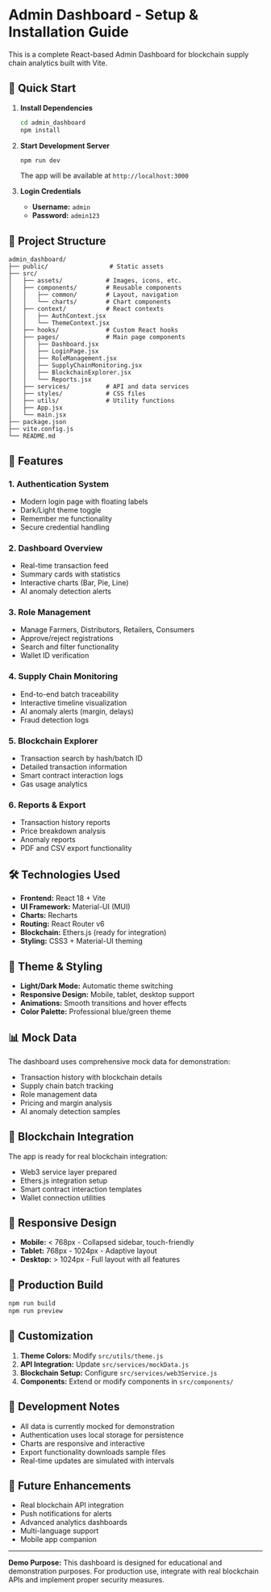 # Admin Dashboard - Setup & Installation Guide

This is a complete React-based Admin Dashboard for blockchain supply chain analytics built with Vite.

## 🚀 Quick Start

1. **Install Dependencies**
   ```bash
   cd admin_dashboard
   npm install
   ```

2. **Start Development Server**
   ```bash
   npm run dev
   ```
   The app will be available at `http://localhost:3000`

3. **Login Credentials**
   - **Username:** `admin`
   - **Password:** `admin123`

## 📁 Project Structure

```
admin_dashboard/
├── public/                 # Static assets
├── src/
│   ├── assets/            # Images, icons, etc.
│   ├── components/        # Reusable components
│   │   ├── common/        # Layout, navigation
│   │   └── charts/        # Chart components
│   ├── context/           # React contexts
│   │   ├── AuthContext.jsx
│   │   └── ThemeContext.jsx
│   ├── hooks/             # Custom React hooks
│   ├── pages/             # Main page components
│   │   ├── Dashboard.jsx
│   │   ├── LoginPage.jsx
│   │   ├── RoleManagement.jsx
│   │   ├── SupplyChainMonitoring.jsx
│   │   ├── BlockchainExplorer.jsx
│   │   └── Reports.jsx
│   ├── services/          # API and data services
│   ├── styles/            # CSS files
│   ├── utils/             # Utility functions
│   ├── App.jsx
│   └── main.jsx
├── package.json
├── vite.config.js
└── README.md
```

## 🌟 Features

### 1. **Authentication System**
- Modern login page with floating labels
- Dark/Light theme toggle
- Remember me functionality
- Secure credential handling

### 2. **Dashboard Overview**
- Real-time transaction feed
- Summary cards with statistics
- Interactive charts (Bar, Pie, Line)
- AI anomaly detection alerts

### 3. **Role Management**
- Manage Farmers, Distributors, Retailers, Consumers
- Approve/reject registrations
- Search and filter functionality
- Wallet ID verification

### 4. **Supply Chain Monitoring**
- End-to-end batch traceability
- Interactive timeline visualization
- AI anomaly alerts (margin, delays)
- Fraud detection logs

### 5. **Blockchain Explorer**
- Transaction search by hash/batch ID
- Detailed transaction information
- Smart contract interaction logs
- Gas usage analytics

### 6. **Reports & Export**
- Transaction history reports
- Price breakdown analysis
- Anomaly reports
- PDF and CSV export functionality

## 🛠 Technologies Used

- **Frontend:** React 18 + Vite
- **UI Framework:** Material-UI (MUI)
- **Charts:** Recharts
- **Routing:** React Router v6
- **Blockchain:** Ethers.js (ready for integration)
- **Styling:** CSS3 + Material-UI theming

## 🎨 Theme & Styling

- **Light/Dark Mode:** Automatic theme switching
- **Responsive Design:** Mobile, tablet, desktop support
- **Animations:** Smooth transitions and hover effects
- **Color Palette:** Professional blue/green theme

## 📊 Mock Data

The dashboard uses comprehensive mock data for demonstration:
- Transaction history with blockchain details
- Supply chain batch tracking
- Role management data
- Pricing and margin analysis
- AI anomaly detection samples

## 🔗 Blockchain Integration

The app is ready for real blockchain integration:
- Web3 service layer prepared
- Ethers.js integration setup
- Smart contract interaction templates
- Wallet connection utilities

## 📱 Responsive Design

- **Mobile:** < 768px - Collapsed sidebar, touch-friendly
- **Tablet:** 768px - 1024px - Adaptive layout
- **Desktop:** > 1024px - Full layout with all features

## 🚀 Production Build

```bash
npm run build
npm run preview
```

## 🔧 Customization

1. **Theme Colors:** Modify `src/utils/theme.js`
2. **API Integration:** Update `src/services/mockData.js`
3. **Blockchain Setup:** Configure `src/services/web3Service.js`
4. **Components:** Extend or modify components in `src/components/`

## 📝 Development Notes

- All data is currently mocked for demonstration
- Authentication uses local storage for persistence
- Charts are responsive and interactive
- Export functionality downloads sample files
- Real-time updates are simulated with intervals

## 🎯 Future Enhancements

- Real blockchain API integration
- Push notifications for alerts
- Advanced analytics dashboards
- Multi-language support
- Mobile app companion

---

**Demo Purpose:** This dashboard is designed for educational and demonstration purposes. For production use, integrate with real blockchain APIs and implement proper security measures.